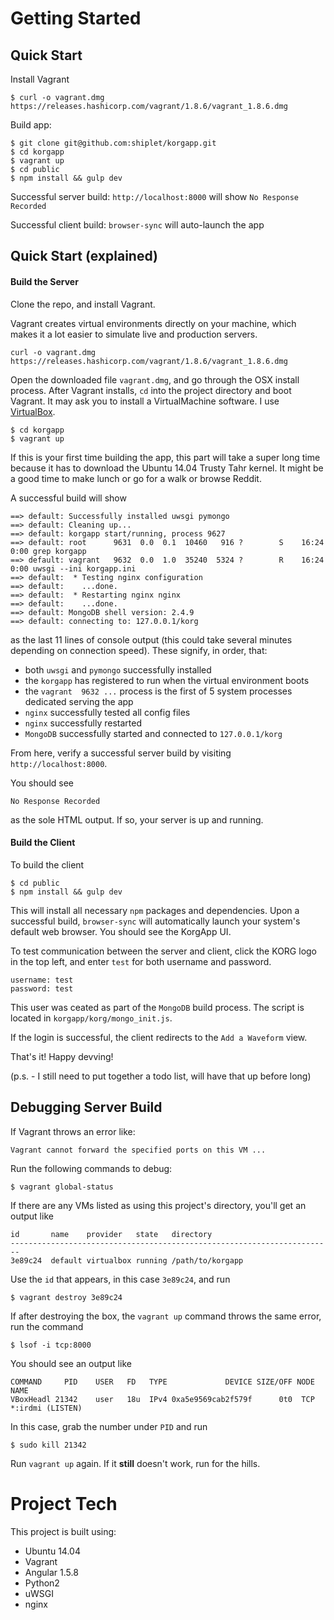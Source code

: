 # Getting Started

## Quick Start
Install Vagrant

```
$ curl -o vagrant.dmg https://releases.hashicorp.com/vagrant/1.8.6/vagrant_1.8.6.dmg
```

Build app:

```
$ git clone git@github.com:shiplet/korgapp.git
$ cd korgapp
$ vagrant up
$ cd public
$ npm install && gulp dev
```

Successful server build: `http://localhost:8000` will show `No Response Recorded`

Successful client build: `browser-sync` will auto-launch the app


## Quick Start (explained)

#### Build the Server
Clone the repo, and install Vagrant.

Vagrant creates virtual environments directly on your machine,
which makes it a lot easier to simulate live and production servers.

```
curl -o vagrant.dmg https://releases.hashicorp.com/vagrant/1.8.6/vagrant_1.8.6.dmg
```

Open the downloaded file `vagrant.dmg`, and go through the OSX install process.
After Vagrant installs, `cd` into the project directory and boot Vagrant.
It may ask you to install a VirtualMachine software. I use [VirtualBox](https://www.virtualbox.org/wiki/Downloads).

```
$ cd korgapp
$ vagrant up
```

If this is your first time building the app, this part will take a super long time
because it has to download the Ubuntu 14.04 Trusty Tahr kernel. It might be a good
time to make lunch or go for a walk or browse Reddit.

A successful build will show

```
==> default: Successfully installed uwsgi pymongo
==> default: Cleaning up...
==> default: korgapp start/running, process 9627
==> default: root      9631  0.0  0.1  10460   916 ?        S    16:24   0:00 grep korgapp
==> default: vagrant   9632  0.0  1.0  35240  5324 ?        R    16:24   0:00 uwsgi --ini korgapp.ini
==> default:  * Testing nginx configuration
==> default:    ...done.
==> default:  * Restarting nginx nginx
==> default:    ...done.
==> default: MongoDB shell version: 2.4.9
==> default: connecting to: 127.0.0.1/korg
```

as the last 11 lines of console output (this could take several minutes depending on connection speed). 
These signify, in order, that:
* both `uwsgi` and `pymongo` successfully installed
* the `korgapp` has registered to run when the virtual environment boots
* the `vagrant 	9632 ...` process is the first of 5 system processes dedicated serving the app
* `nginx` successfully tested all config files
* `nginx` successfully restarted
* `MongoDB` successfully started and connected to `127.0.0.1/korg`

From here, verify a successful server build by visiting `http://localhost:8000`.

You should see

```
No Response Recorded
```

as the sole HTML output. If so, your server is up and running.

#### Build the Client
To build the client

```
$ cd public
$ npm install && gulp dev
```

This will install all necessary `npm` packages and dependencies. Upon a successful build, `browser-sync` will
automatically launch your system's default web browser. You should see the KorgApp UI.

To test communication between the server and client, click the KORG logo in the top left, and enter `test` for both
username and password. 

```
username: test
password: test
```

This user was ceated as part of the `MongoDB` build process. The script is located in `korgapp/korg/mongo_init.js`.

If the login is successful, the client redirects to the `Add a Waveform` view.

That's it! Happy devving!

(p.s. - I still need to put together a todo list, will have that up before long)

## Debugging Server Build
If Vagrant throws an error like:
```
Vagrant cannot forward the specified ports on this VM ...
```

Run the following commands to debug:

```
$ vagrant global-status
```

If there are any VMs listed as using this project's directory, you'll get an output like

```
id       name    provider   state   directory
------------------------------------------------------------------------
3e89c24  default virtualbox running /path/to/korgapp
```

Use the `id` that appears, in this case `3e89c24`, and run

```
$ vagrant destroy 3e89c24
```

If after destroying the box, the `vagrant up` command throws the same error, run the command

```
$ lsof -i tcp:8000
```

You should see an output like

```
COMMAND     PID    USER   FD   TYPE             DEVICE SIZE/OFF NODE NAME
VBoxHeadl 21342    user   18u  IPv4 0xa5e9569cab2f579f      0t0  TCP *:irdmi (LISTEN)
```

In this case, grab the number under `PID` and run

```
$ sudo kill 21342
```

Run `vagrant up` again. If it **still** doesn't work, run for the hills.


# Project Tech
This project is built using:

* Ubuntu 14.04
* Vagrant
* Angular 1.5.8
* Python2
* uWSGI
* nginx